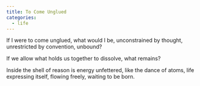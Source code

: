 ```yaml
---
title: To Come Unglued
categories:
  - life
---
```

If I were to come unglued,
what would I be,
unconstrained by thought,
unrestricted by convention,
unbound?

If we allow what holds us together
to dissolve,
what remains?

Inside the shell of reason
is energy unfettered,
like the dance of atoms,
life expressing itself,
flowing freely,
waiting to be born.

